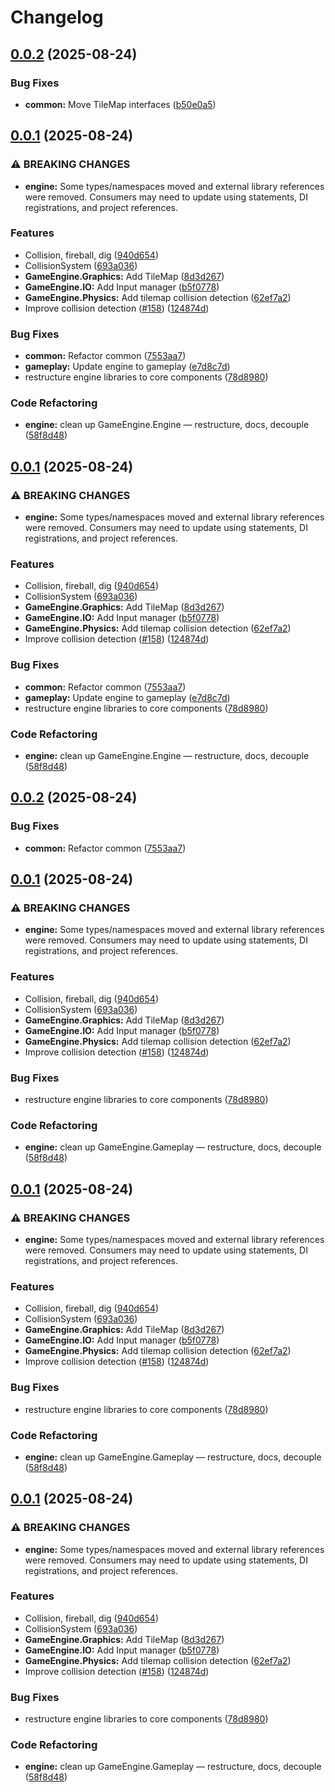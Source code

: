 # Changelog

## [0.0.2](https://github.com/braybrandon/Game-Engine/compare/physics-v0.0.1...physics-v0.0.2) (2025-08-24)


### Bug Fixes

* **common:** Move TileMap interfaces ([b50e0a5](https://github.com/braybrandon/Game-Engine/commit/b50e0a521d2b53064f93911baa53c6259842d8f6))

## [0.0.1](https://github.com/braybrandon/Game-Engine/compare/physics-v0.0.2...physics-v0.0.1) (2025-08-24)


### ⚠ BREAKING CHANGES

* **engine:** Some types/namespaces moved and external library references were removed. Consumers may need to update using statements, DI registrations, and project references.

### Features

* Collision, fireball, dig ([940d654](https://github.com/braybrandon/Game-Engine/commit/940d65451c09531e65e63f37af5cf554ced558da))
* CollisionSystem ([693a036](https://github.com/braybrandon/Game-Engine/commit/693a036cb6d0353963b4023189ae74b9ef613166))
* **GameEngine.Graphics:** Add TileMap ([8d3d267](https://github.com/braybrandon/Game-Engine/commit/8d3d26725774e451e0998ab79481248b2407a712))
* **GameEngine.IO:** Add Input manager ([b5f0778](https://github.com/braybrandon/Game-Engine/commit/b5f0778cf9d62faa9d2d0b689c4408058f0e3b56))
* **GameEngine.Physics:** Add tilemap collision detection ([62ef7a2](https://github.com/braybrandon/Game-Engine/commit/62ef7a231742e120d3708d392560b66d8d8bb8c7))
* Improve collision detection ([#158](https://github.com/braybrandon/Game-Engine/issues/158)) ([124874d](https://github.com/braybrandon/Game-Engine/commit/124874da3c9422e60c234eeda1c746644f868263))


### Bug Fixes

* **common:** Refactor common ([7553aa7](https://github.com/braybrandon/Game-Engine/commit/7553aa7dc44d6d6ef296e0e16c4b3de5b0ed4223))
* **gameplay:** Update engine to gameplay ([e7d8c7d](https://github.com/braybrandon/Game-Engine/commit/e7d8c7dba6578e3775a6c05c45008eb83aa7c88c))
* restructure engine libraries to core components ([78d8980](https://github.com/braybrandon/Game-Engine/commit/78d898051a13c3418f64539c92dd177eb7fd7603))


### Code Refactoring

* **engine:** clean up GameEngine.Engine — restructure, docs, decouple ([58f8d48](https://github.com/braybrandon/Game-Engine/commit/58f8d481363d005af60855b5893917e9f35a133b))

## [0.0.1](https://github.com/braybrandon/Game-Engine/compare/physics-v0.0.2...physics-v0.0.1) (2025-08-24)


### ⚠ BREAKING CHANGES

* **engine:** Some types/namespaces moved and external library references were removed. Consumers may need to update using statements, DI registrations, and project references.

### Features

* Collision, fireball, dig ([940d654](https://github.com/braybrandon/Game-Engine/commit/940d65451c09531e65e63f37af5cf554ced558da))
* CollisionSystem ([693a036](https://github.com/braybrandon/Game-Engine/commit/693a036cb6d0353963b4023189ae74b9ef613166))
* **GameEngine.Graphics:** Add TileMap ([8d3d267](https://github.com/braybrandon/Game-Engine/commit/8d3d26725774e451e0998ab79481248b2407a712))
* **GameEngine.IO:** Add Input manager ([b5f0778](https://github.com/braybrandon/Game-Engine/commit/b5f0778cf9d62faa9d2d0b689c4408058f0e3b56))
* **GameEngine.Physics:** Add tilemap collision detection ([62ef7a2](https://github.com/braybrandon/Game-Engine/commit/62ef7a231742e120d3708d392560b66d8d8bb8c7))
* Improve collision detection ([#158](https://github.com/braybrandon/Game-Engine/issues/158)) ([124874d](https://github.com/braybrandon/Game-Engine/commit/124874da3c9422e60c234eeda1c746644f868263))


### Bug Fixes

* **common:** Refactor common ([7553aa7](https://github.com/braybrandon/Game-Engine/commit/7553aa7dc44d6d6ef296e0e16c4b3de5b0ed4223))
* **gameplay:** Update engine to gameplay ([e7d8c7d](https://github.com/braybrandon/Game-Engine/commit/e7d8c7dba6578e3775a6c05c45008eb83aa7c88c))
* restructure engine libraries to core components ([78d8980](https://github.com/braybrandon/Game-Engine/commit/78d898051a13c3418f64539c92dd177eb7fd7603))


### Code Refactoring

* **engine:** clean up GameEngine.Engine — restructure, docs, decouple ([58f8d48](https://github.com/braybrandon/Game-Engine/commit/58f8d481363d005af60855b5893917e9f35a133b))

## [0.0.2](https://github.com/braybrandon/Game-Engine/compare/physics-v0.0.1...physics-v0.0.2) (2025-08-24)


### Bug Fixes

* **common:** Refactor common ([7553aa7](https://github.com/braybrandon/Game-Engine/commit/7553aa7dc44d6d6ef296e0e16c4b3de5b0ed4223))

## [0.0.1](https://github.com/braybrandon/Game-Engine/compare/physics-v0.0.1...physics-v0.0.1) (2025-08-24)


### ⚠ BREAKING CHANGES

* **engine:** Some types/namespaces moved and external library references were removed. Consumers may need to update using statements, DI registrations, and project references.

### Features

* Collision, fireball, dig ([940d654](https://github.com/braybrandon/Game-Engine/commit/940d65451c09531e65e63f37af5cf554ced558da))
* CollisionSystem ([693a036](https://github.com/braybrandon/Game-Engine/commit/693a036cb6d0353963b4023189ae74b9ef613166))
* **GameEngine.Graphics:** Add TileMap ([8d3d267](https://github.com/braybrandon/Game-Engine/commit/8d3d26725774e451e0998ab79481248b2407a712))
* **GameEngine.IO:** Add Input manager ([b5f0778](https://github.com/braybrandon/Game-Engine/commit/b5f0778cf9d62faa9d2d0b689c4408058f0e3b56))
* **GameEngine.Physics:** Add tilemap collision detection ([62ef7a2](https://github.com/braybrandon/Game-Engine/commit/62ef7a231742e120d3708d392560b66d8d8bb8c7))
* Improve collision detection ([#158](https://github.com/braybrandon/Game-Engine/issues/158)) ([124874d](https://github.com/braybrandon/Game-Engine/commit/124874da3c9422e60c234eeda1c746644f868263))


### Bug Fixes

* restructure engine libraries to core components ([78d8980](https://github.com/braybrandon/Game-Engine/commit/78d898051a13c3418f64539c92dd177eb7fd7603))


### Code Refactoring

* **engine:** clean up GameEngine.Gameplay — restructure, docs, decouple ([58f8d48](https://github.com/braybrandon/Game-Engine/commit/58f8d481363d005af60855b5893917e9f35a133b))

## [0.0.1](https://github.com/braybrandon/Game-Engine/compare/v0.0.1...v0.0.1) (2025-08-24)


### ⚠ BREAKING CHANGES

* **engine:** Some types/namespaces moved and external library references were removed. Consumers may need to update using statements, DI registrations, and project references.

### Features

* Collision, fireball, dig ([940d654](https://github.com/braybrandon/Game-Engine/commit/940d65451c09531e65e63f37af5cf554ced558da))
* CollisionSystem ([693a036](https://github.com/braybrandon/Game-Engine/commit/693a036cb6d0353963b4023189ae74b9ef613166))
* **GameEngine.Graphics:** Add TileMap ([8d3d267](https://github.com/braybrandon/Game-Engine/commit/8d3d26725774e451e0998ab79481248b2407a712))
* **GameEngine.IO:** Add Input manager ([b5f0778](https://github.com/braybrandon/Game-Engine/commit/b5f0778cf9d62faa9d2d0b689c4408058f0e3b56))
* **GameEngine.Physics:** Add tilemap collision detection ([62ef7a2](https://github.com/braybrandon/Game-Engine/commit/62ef7a231742e120d3708d392560b66d8d8bb8c7))
* Improve collision detection ([#158](https://github.com/braybrandon/Game-Engine/issues/158)) ([124874d](https://github.com/braybrandon/Game-Engine/commit/124874da3c9422e60c234eeda1c746644f868263))


### Bug Fixes

* restructure engine libraries to core components ([78d8980](https://github.com/braybrandon/Game-Engine/commit/78d898051a13c3418f64539c92dd177eb7fd7603))


### Code Refactoring

* **engine:** clean up GameEngine.Gameplay — restructure, docs, decouple ([58f8d48](https://github.com/braybrandon/Game-Engine/commit/58f8d481363d005af60855b5893917e9f35a133b))

## [0.0.1](https://github.com/braybrandon/Game-Engine/compare/v0.1.3...v0.0.1) (2025-08-24)


### ⚠ BREAKING CHANGES

* **engine:** Some types/namespaces moved and external library references were removed. Consumers may need to update using statements, DI registrations, and project references.

### Features

* Collision, fireball, dig ([940d654](https://github.com/braybrandon/Game-Engine/commit/940d65451c09531e65e63f37af5cf554ced558da))
* CollisionSystem ([693a036](https://github.com/braybrandon/Game-Engine/commit/693a036cb6d0353963b4023189ae74b9ef613166))
* **GameEngine.Graphics:** Add TileMap ([8d3d267](https://github.com/braybrandon/Game-Engine/commit/8d3d26725774e451e0998ab79481248b2407a712))
* **GameEngine.IO:** Add Input manager ([b5f0778](https://github.com/braybrandon/Game-Engine/commit/b5f0778cf9d62faa9d2d0b689c4408058f0e3b56))
* **GameEngine.Physics:** Add tilemap collision detection ([62ef7a2](https://github.com/braybrandon/Game-Engine/commit/62ef7a231742e120d3708d392560b66d8d8bb8c7))
* Improve collision detection ([#158](https://github.com/braybrandon/Game-Engine/issues/158)) ([124874d](https://github.com/braybrandon/Game-Engine/commit/124874da3c9422e60c234eeda1c746644f868263))


### Bug Fixes

* restructure engine libraries to core components ([78d8980](https://github.com/braybrandon/Game-Engine/commit/78d898051a13c3418f64539c92dd177eb7fd7603))


### Code Refactoring

* **engine:** clean up GameEngine.Gameplay — restructure, docs, decouple ([58f8d48](https://github.com/braybrandon/Game-Engine/commit/58f8d481363d005af60855b5893917e9f35a133b))
